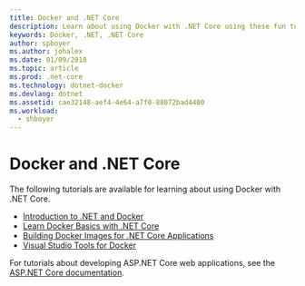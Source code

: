 ```yaml
---
title: Docker and .NET Core
description: Learn about using Docker with .NET Core using these fun tutorials.
keywords: Docker, .NET, .NET Core
author: spboyer
ms.author: johalex
ms.date: 01/09/2018
ms.topic: article
ms.prod: .net-core
ms.technology: dotnet-docker
ms.devlang: dotnet
ms.assetid: cae32148-aef4-4e64-a7f0-88072bad4400
ms.workload: 
  - shboyer
---
```


# Docker and .NET Core 

The following tutorials are available for learning about using Docker with .NET Core.

- [Introduction to .NET and Docker](intro-net-docker.md)
- [Learn Docker Basics with .NET Core](docker-basics-dotnet-core.md)
- [Building Docker Images for .NET Core Applications](building-net-docker-images.md)
- [Visual Studio Tools for Docker](/aspnet/core/publishing/visual-studio-tools-for-docker.md)

For tutorials about developing ASP.NET Core web applications, see the [ASP.NET Core documentation](/aspnet/core/).
